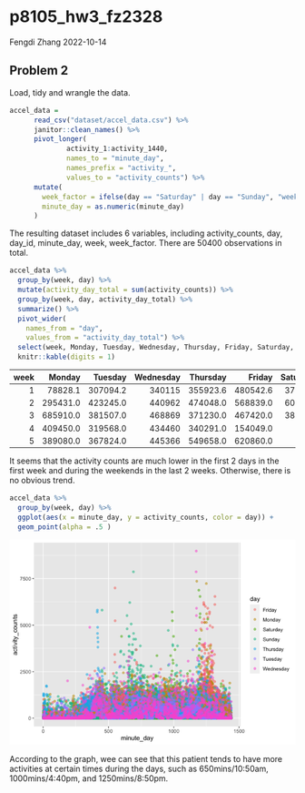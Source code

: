 p8105_hw3_fz2328
================
Fengdi Zhang
2022-10-14

## Problem 2

Load, tidy and wrangle the data.

``` r
accel_data = 
      read_csv("dataset/accel_data.csv") %>% 
      janitor::clean_names() %>%
      pivot_longer(
              activity_1:activity_1440,
              names_to = "minute_day",
              names_prefix = "activity_",
              values_to = "activity_counts") %>% 
      mutate(
        week_factor = ifelse(day == "Saturday" | day == "Sunday", "weekend", "weekday"),
        minute_day = as.numeric(minute_day)
      )
```

The resulting dataset includes 6 variables, including activity_counts,
day, day_id, minute_day, week, week_factor. There are 50400 observations
in total.

``` r
accel_data %>%
  group_by(week, day) %>%
  mutate(activity_day_total = sum(activity_counts)) %>% 
  group_by(week, day, activity_day_total) %>% 
  summarize() %>% 
  pivot_wider(
    names_from = "day",
    values_from = "activity_day_total") %>% 
  select(week, Monday, Tuesday, Wednesday, Thursday, Friday, Saturday, Sunday) %>% 
  knitr::kable(digits = 1)
```

| week |   Monday |  Tuesday | Wednesday | Thursday |   Friday | Saturday | Sunday |
|-----:|---------:|---------:|----------:|---------:|---------:|---------:|-------:|
|    1 |  78828.1 | 307094.2 |    340115 | 355923.6 | 480542.6 |   376254 | 631105 |
|    2 | 295431.0 | 423245.0 |    440962 | 474048.0 | 568839.0 |   607175 | 422018 |
|    3 | 685910.0 | 381507.0 |    468869 | 371230.0 | 467420.0 |   382928 | 467052 |
|    4 | 409450.0 | 319568.0 |    434460 | 340291.0 | 154049.0 |     1440 | 260617 |
|    5 | 389080.0 | 367824.0 |    445366 | 549658.0 | 620860.0 |     1440 | 138421 |

It seems that the activity counts are much lower in the first 2 days in
the first week and during the weekends in the last 2 weeks. Otherwise,
there is no obvious trend.

``` r
accel_data %>% 
  group_by(week, day) %>% 
  ggplot(aes(x = minute_day, y = activity_counts, color = day)) + 
  geom_point(alpha = .5 ) 
```

![](p8105_hw3_fz2328_files/figure-gfm/unnamed-chunk-3-1.png)<!-- -->

According to the graph, wee can see that this patient tends to have more
activities at certain times during the days, such as 650mins/10:50am,
1000mins/4:40pm, and 1250mins/8:50pm.

## 
